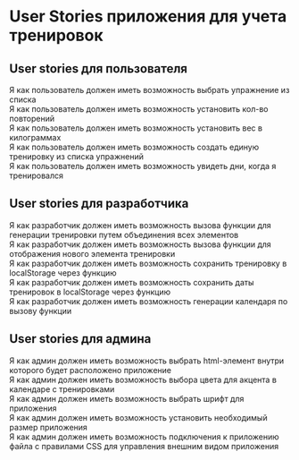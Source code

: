 # User Stories приложения для учета тренировок
## User stories для пользователя
Я как пользователь должен иметь возможность выбрать упражнение из списка <br>
Я как пользователь должен иметь возможность установить кол-во повторений <br>
Я как пользователь должен иметь возможность установить вес в килограммах <br>
Я как пользователь должен иметь возможность создать единую тренировку из списка упражнений <br>
Я как пользователь должен иметь возможность увидеть дни, когда я тренировался <br>
## User stories для разработчика
Я как разработчик должен иметь возможность вызова функции для генерации тренировки путем объединения всех элементов<br>
Я как разработчик должен иметь возможность вызова функции для отображения нового элемента тренировки<br>
Я как разработчик должен иметь возможность сохранить тренировку в localStorage через функцию <br>
Я как разработчик должен иметь возможность сохранить даты тренировок в localStorage через функцию <br>
Я как разработчик должен иметь возможность генерации календаря по вызову функции<br>
## User stories для админа
Я как админ должен иметь возможность выбрать html-элемент внутри которого будет расположено приложение <br>
Я как админ должен иметь возможность выбора цвета для акцента в календаре с тренировками <br>
Я как админ должен иметь возможность выбрать шрифт для приложения <br>
Я как админ должен иметь возможность установить необходимый размер приложения <br>
Я как админ должен иметь возможность подключения к приложению файла с 
правилами CSS для управления внешним видом приложения <br>